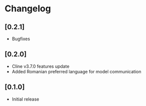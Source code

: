 # Changelog

## [0.2.1]

- Bugfixes

## [0.2.0]

- Cline v3.7.0 features update
- Added Romanian preferred language for model communication

## [0.1.0]

- Initial release
